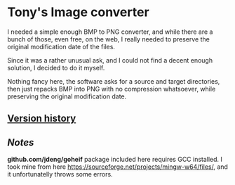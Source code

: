 # Tony's Image converter

I needed a simple enough BMP to PNG converter, and while there are a bunch of those, even free, on the web, I really needed to preserve the original modification date of the files.

Since it was a rather unusual ask, and I could not find a decent enough solution, I decided to do it myself.

Nothing fancy here, the software asks for a source and target directories, then just repacks BMP into PNG with no compression whatsoever, while preserving the original modification date.

## [Version history](CHANGELOG.MD)

## *Notes*

**github.com/jdeng/goheif** package included here requires GCC installed. I took mine from here https://sourceforge.net/projects/mingw-w64/files/, and it unfortunatelly throws some errors.